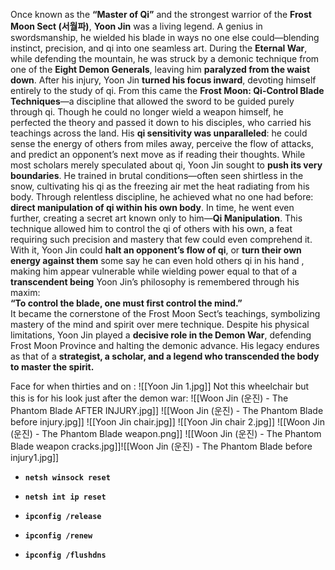 Once known as the **“Master of Qi”** and the strongest warrior of the **Frost Moon Sect (서월파)**, **Yoon Jin** was a living legend. A genius in swordsmanship, he wielded his blade in ways no one else could—blending instinct, precision, and qi into one seamless art.
During the **Eternal War**, while defending the mountain, he was struck by a demonic technique from one of the **Eight Demon Generals**, leaving him **paralyzed from the waist down**.
After his injury, Yoon Jin **turned his focus inward**, devoting himself entirely to the study of qi. From this came the **Frost Moon: Qi-Control Blade Techniques**—a discipline that allowed the sword to be guided purely through qi. Though he could no longer wield a weapon himself, he perfected the theory and passed it down to his disciples, who carried his teachings across the land.
His **qi sensitivity was unparalleled**: he could sense the energy of others from miles away, perceive the flow of attacks, and predict an opponent’s next move as if reading their thoughts. While most scholars merely speculated about qi, Yoon Jin sought to **push its very boundaries**.
He trained in brutal conditions—often seen shirtless in the snow, cultivating his qi as the freezing air met the heat radiating from his body. Through relentless discipline, he achieved what no one had before: **direct manipulation of qi within his own body**.
In time, he went even further, creating a secret art known only to him—**Qi Manipulation**. This technique allowed him to control the qi of others with his own, a feat requiring such precision and mastery that few could even comprehend it. With it, Yoon Jin could **halt an opponent’s flow of qi**, or **turn their own energy against them** some say he can even hold others qi in his hand , making him appear vulnerable while wielding power equal to that of a **transcendent being**
Yoon Jin’s philosophy is remembered through his maxim:  
**“To control the blade, one must first control the mind.”**  
It became the cornerstone of the Frost Moon Sect’s teachings, symbolizing mastery of the mind and spirit over mere technique.
Despite his physical limitations, Yoon Jin played a **decisive role in the Demon War**, defending Frost Moon Province and halting the demonic advance. His legacy endures as that of a **strategist, a scholar, and a legend who transcended the body to master the spirit.**


Face for when thirties and on :
![[Yoon Jin 1.jpg]]
Not this wheelchair but this is for his look just after the demon war:
![[Woon Jin (운진) - The Phantom Blade AFTER INJURY.jpg]]
![[Woon Jin (운진) - The Phantom Blade before injury.jpg]]
![[Yoon Jin chair.jpg]]
![[Yoon Jin chair 2.jpg]]
![[Woon Jin (운진) - The Phantom Blade weapon.png]]
![[Woon Jin (운진) - The Phantom Blade weapon cracks.jpg]]![[Woon Jin (운진) - The Phantom Blade before injury1.jpg]]


- **`netsh winsock reset`**
    
- **`netsh int ip reset`**
    
- **`ipconfig /release`**
    
- **`ipconfig /renew`**
    
- **`ipconfig /flushdns`**